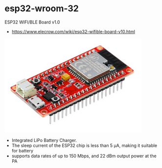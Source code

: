# esp32-wroom-32



ESP32 WIFI/BLE Board v1.0
* https://www.elecrow.com/wiki/esp32-wifible-board-v10.html

![](./esp32_wroom.png)

* Integrated LiPo Battery Charger.
* The sleep current of the ESP32 chip is less than 5 µA, making it suitable for battery 
* supports data rates of up to 150 Mbps, and 22 dBm output power at the PA 
